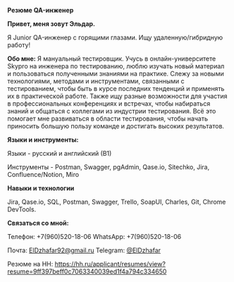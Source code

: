 **Резюме QA-инженер**

**Привет, меня зовут Эльдар.**

Я Junior QA-инженер с горящими глазами. Ищу удаленную/гибридную работу!

**Обо мне:**
Я мануальный тестировщик. Учусь в онлайн-университете Skypro на инженера по тестированию, люблю изучать новый материал и пользоваться полученными знаниями на практике. Cлежу за новыми технологиями, методами и инструментами, связанными с тестированием, чтобы быть в курсе последних тенденций и применять их в практической работе. Также ищу разные возможности для участия в профессиональных конференциях и встречах, чтобы набираться знаний и общаться с коллегами из индустрии тестирования. Всё это помогает мне развиваться в области тестирования, чтобы начать приносить большую пользу команде и достигать высоких результатов.

**Языки и инструменты:**

Языки - русский и английский (В1)

Инструменты - Postman, Swagger, pgAdmin, Qase.io, Sitechko, Jira, Confluence/Notion, Miro

**Навыки и технологии**

Jira, Qase.io, SQL, Postman, Swagger, Trello,
SoapUI, Charles, Git, Chrome DevTools.

**Связаться со мной:**

Телефон: +7(960)520-18-06   WhatsApp: +7(960)520-18-06

Почта: ElDzhafar92@gmail.ru
Telegram: [@ElDzhafar](https://t.me/@ElDzhafar)

Резюме на  HH: https://hh.ru/applicant/resumes/view?resume=9ff397beff0c7063340039ed1f4a794c334650

